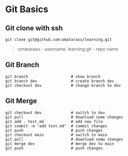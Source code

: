 # Git Basics
## Git clone with ssh
```
git clone git@github.com:omatarasu/learning.git
```
> omatarasu - username, learning.git - repo name

## Git Branch 
```
git branch                   # show branch
git branch dev               # create branch dev
git checkout dev             # change branch to dev
```
## Git Merge
```
git checkout dev             # switch to dev
git pull                     # download some changes
git add . test.md            # add new file
git commit -m "add test.md"  # commit changes
git push                     # push changes
git checkout main            # switch to main
git pull                     # download somw changes
git merge dev                # merge dev to main
git push                     # push changes
```